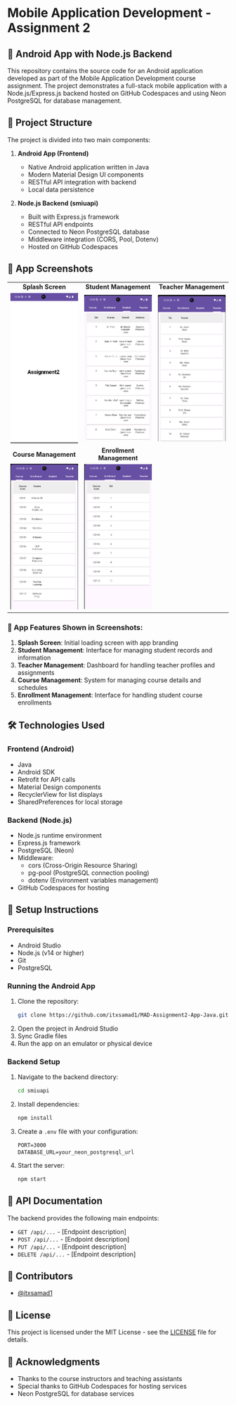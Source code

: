# Mobile Application Development - Assignment 2

## 📱 Android App with Node.js Backend

This repository contains the source code for an Android application developed as part of the Mobile Application Development course assignment. The project demonstrates a full-stack mobile application with a Node.js/Express.js backend hosted on GitHub Codespaces and using Neon PostgreSQL for database management.

## 🚀 Project Structure

The project is divided into two main components:

1. **Android App (Frontend)**
   - Native Android application written in Java
   - Modern Material Design UI components
   - RESTful API integration with backend
   - Local data persistence

2. **Node.js Backend (smiuapi)**
   - Built with Express.js framework
   - RESTful API endpoints
   - Connected to Neon PostgreSQL database
   - Middleware integration (CORS, Pool, Dotenv)
   - Hosted on GitHub Codespaces

## 📸 App Screenshots

<div align="center">
  <table>
    <tr>
      <td align="center"><strong>Splash Screen</strong></td>
      <td align="center"><strong>Student Management</strong></td>
      <td align="center"><strong>Teacher Management</strong></td>
    </tr>
    <tr>
      <td><img src="images/assignment2/splash.png" alt="Splash Screen" width="200"/></td>
      <td><img src="images/assignment2/student.png" alt="Student Management Screen" width="200"/></td>
      <td><img src="images/assignment2/teacher.png" alt="Teacher Management Screen" width="200"/></td>
    </tr>
    <tr>
      <td align="center"><strong>Course Management</strong></td>
      <td align="center"><strong>Enrollment Management</strong></td>
    </tr>
    <tr>
      <td><img src="images/assignment2/course.png" alt="Course Management Screen" width="200"/></td>
      <td><img src="images/assignment2/enrollment.png" alt="Enrollment Management Screen" width="200"/></td>
    </tr>
  </table>
</div>

### 📱 App Features Shown in Screenshots:

1. **Splash Screen**: Initial loading screen with app branding
2. **Student Management**: Interface for managing student records and information
3. **Teacher Management**: Dashboard for handling teacher profiles and assignments
4. **Course Management**: System for managing course details and schedules
5. **Enrollment Management**: Interface for handling student course enrollments

## 🛠️ Technologies Used

### Frontend (Android)
- Java
- Android SDK
- Retrofit for API calls
- Material Design components
- RecyclerView for list displays
- SharedPreferences for local storage

### Backend (Node.js)
- Node.js runtime environment
- Express.js framework
- PostgreSQL (Neon)
- Middleware:
  - cors (Cross-Origin Resource Sharing)
  - pg-pool (PostgreSQL connection pooling)
  - dotenv (Environment variables management)
- GitHub Codespaces for hosting

## 🔧 Setup Instructions

### Prerequisites
- Android Studio
- Node.js (v14 or higher)
- Git
- PostgreSQL

### Running the Android App
1. Clone the repository:
   ```bash
   git clone https://github.com/itxsamad1/MAD-Assignment2-App-Java.git
   ```
2. Open the project in Android Studio
3. Sync Gradle files
4. Run the app on an emulator or physical device

### Backend Setup
1. Navigate to the backend directory:
   ```bash
   cd smiuapi
   ```
2. Install dependencies:
   ```bash
   npm install
   ```
3. Create a `.env` file with your configuration:
   ```env
   PORT=3000
   DATABASE_URL=your_neon_postgresql_url
   ```
4. Start the server:
   ```bash
   npm start
   ```

## 📝 API Documentation

The backend provides the following main endpoints:
- `GET /api/...` - [Endpoint description]
- `POST /api/...` - [Endpoint description]
- `PUT /api/...` - [Endpoint description]
- `DELETE /api/...` - [Endpoint description]

## 👥 Contributors
- [@itxsamad1](https://github.com/itxsamad1)

## 📄 License
This project is licensed under the MIT License - see the [LICENSE](LICENSE) file for details.

## 🤝 Acknowledgments
- Thanks to the course instructors and teaching assistants
- Special thanks to GitHub Codespaces for hosting services
- Neon PostgreSQL for database services 